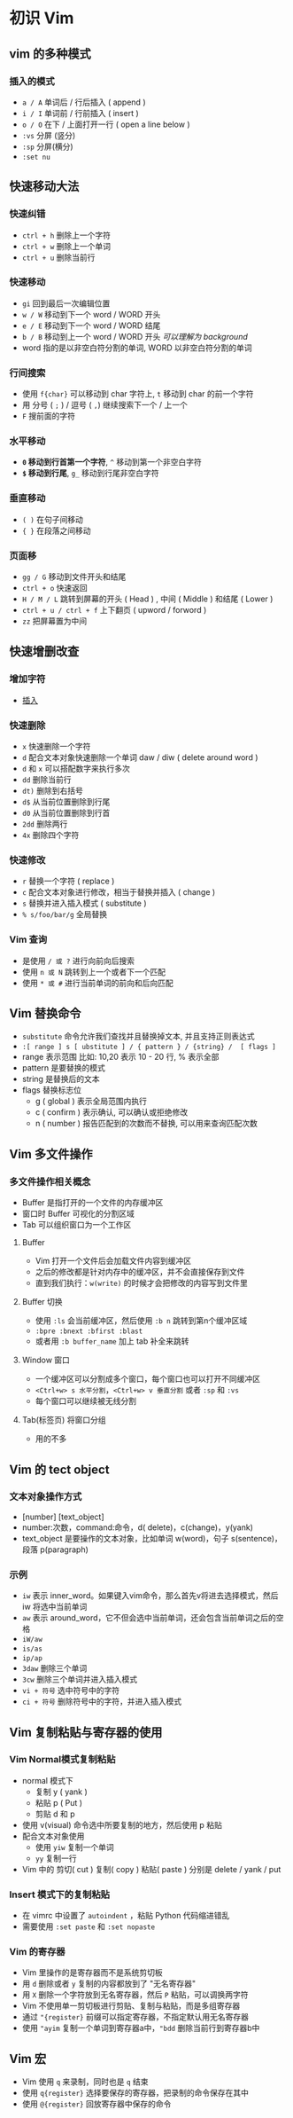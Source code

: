 # 初识 Vim

## vim 的多种模式

### 插入的模式

- `a / A` 单词后 / 行后插入 ( append )
- `i / I` 单词前 / 行前插入 ( insert )
- `o / O` 在下 / 上面打开一行 ( open a line below )
- `:vs` 分屏 (竖分)
- `:sp` 分屏(横分)
- `:set nu`

## 快速移动大法

### 快速纠错

- `ctrl + h` 删除上一个字符
- `ctrl + w` 删除上一个单词
- `ctrl + u` 删除当前行

### 快速移动

- `gi` 回到最后一次编辑位置
- `w / W` 移动到下一个 word / WORD 开头
- `e / E` 移动到下一个 word / WORD 结尾
- `b / B` 移动到上一个 word / WORD 开头 _可以理解为 background_
- word 指的是以非空白符分割的单词, WORD 以非空白符分割的单词

### 行间搜索

- 使用 `f{char}` 可以移动到 char 字符上, `t` 移动到 char 的前一个字符
- 用 分号 ( `;` ) / 逗号 ( `,`) 继续搜索下一个 / 上一个
- `F` 搜前面的字符

### 水平移动

- **`0` 移动到行首第一个字符**, `^` 移动到第一个非空白字符
- **`$` 移动到行尾**, `g_` 移动到行尾非空白字符

### 垂直移动

- `( )` 在句子间移动
- `{ }` 在段落之间移动

### 页面移

- `gg / G` 移动到文件开头和结尾
- `ctrl + o` 快速返回
- `H / M / L` 跳转到屏幕的开头 ( Head ) , 中间 ( Middle ) 和结尾 ( Lower )
- `ctrl + u / ctrl + f` 上下翻页 ( upword / forword )
- `zz` 把屏幕置为中间

## 快速增删改查

### 增加字符

- [插入](#插入的模式)

### 快速删除

- `x` 快速删除一个字符
- `d` 配合文本对象快速删除一个单词 daw / diw ( delete around word )
- `d` 和 `x` 可以搭配数字来执行多次
- `dd` 删除当前行
- `dt)` 删除到右括号
- `d$` 从当前位置删除到行尾
- `d0` 从当前位置删除到行首
- `2dd` 删除两行
- `4x` 删除四个字符

### 快速修改

- `r` 替换一个字符 ( replace )
- `c` 配合文本对象进行修改，相当于替换并插入 ( change )
- `s` 替换并进入插入模式 ( substitute )
- `% s/foo/bar/g` 全局替换

### Vim 查询

- 是使用 `/ 或 ?` 进行向前向后搜索
- 使用 `n 或 N` 跳转到上一个或者下一个匹配
- 使用 `* 或 #` 进行当前单词的前向和后向匹配

## Vim 替换命令

- `substitute` 命令允许我们查找并且替换掉文本, 并且支持正则表达式
- `:[ range ] s [ ubstitute ] / { pattern } / {string} /  [ flags ]`
- range 表示范围 比如: 10,20 表示 10 - 20 行, % 表示全部
- pattern 是要替换的模式
- string 是替换后的文本
- flags 替换标志位
  - g ( global ) 表示全局范围内执行
  - c ( confirm ) 表示确认, 可以确认或拒绝修改
  - n ( number ) 报告匹配到的次数而不替换, 可以用来查询匹配次数

## Vim 多文件操作

### 多文件操作相关概念

- Buffer 是指打开的一个文件的内存缓冲区
- 窗口时 Buffer 可视化的分割区域
- Tab 可以组织窗口为一个工作区

1. Buffer
   - Vim 打开一个文件后会加载文件内容到缓冲区
   - 之后的修改都是针对内存中的缓冲区，并不会直接保存到文件
   - 直到我们执行：`w(write)` 的时候才会把修改的内容写到文件里

2. Buffer 切换
   - 使用 `:ls` 会当前缓冲区，然后使用 `:b n` 跳转到第n个缓冲区域
   - `:bpre :bnext :bfirst :blast`
   - 或者用 `:b buffer_name` 加上 tab 补全来跳转

3. Window 窗口
   - 一个缓冲区可以分割成多个窗口，每个窗口也可以打开不同缓冲区
   - `<Ctrl+w> s 水平分割`，`<Ctrl+w> v 垂直分割` 或者 `:sp` 和 `:vs`
   - 每个窗口可以继续被无线分割

4. Tab(标签页) 将窗口分组
   - 用的不多

## Vim 的 tect object

### 文本对象操作方式

- [number] <command> [text_object]
- number:次数，command:命令，d( delete)，c(change)，y(yank)
- text_object 是要操作的文本对象，比如单词 w(word)，句子 s(sentence)，段落 p(paragraph)

### 示例

- `iw` 表示 inner_word。如果键入vim命令，那么首先v将进去选择模式，然后 iw 将选中当前单词
- `aw` 表示 around_word，它不但会选中当前单词，还会包含当前单词之后的空格
- `iW/aw`
- `is/as`
- `ip/ap`
- `3daw` 删除三个单词
- `3cw` 删除三个单词并进入插入模式
- `vi + 符号` 选中符号中的字符
- `ci + 符号` 删除符号中的字符，并进入插入模式

## Vim 复制粘贴与寄存器的使用

### Vim Normal模式复制粘贴

- normal 模式下
  - 复制 y ( yank )
  - 粘贴 p ( Put )
  - 剪贴 d 和 p
- 使用 v(visual) 命令选中所要复制的地方，然后使用 p 粘贴
- 配合文本对象使用
  - 使用 `yiw` 复制一个单词
  - `yy` 复制一行
- Vim 中的 剪切( cut ) 复制( copy ) 粘贴( paste ) 分别是 delete / yank / put

### Insert 模式下的复制粘贴

- 在 vimrc 中设置了 `autoindent` ，粘贴 Python 代码缩进错乱
- 需要使用 `:set paste` 和 `:set nopaste`

### Vim 的寄存器

- Vim 里操作的是寄存器而不是系统剪切板
- 用 `d` 删除或者 `y` 复制的内容都放到了 "无名寄存器"
- 用 `X` 删除一个字符放到无名寄存器，然后 `P` 粘贴，可以调换两字符
- Vim 不使用单一剪切板进行剪贴、复制与粘贴，而是多组寄存器
- 通过 `"{register}` 前缀可以指定寄存器，不指定默认用无名寄存器
- 使用 `"ayim` 复制一个单词到寄存器a中，`"bdd` 删除当前行到寄存器b中

## Vim 宏

- Vim 使用 `q` 来录制，同时也是 `q` 结束
- 使用 `q{register}` 选择要保存的寄存器，把录制的命令保存在其中
- 使用 `@{register}` 回放寄存器中保存的命令